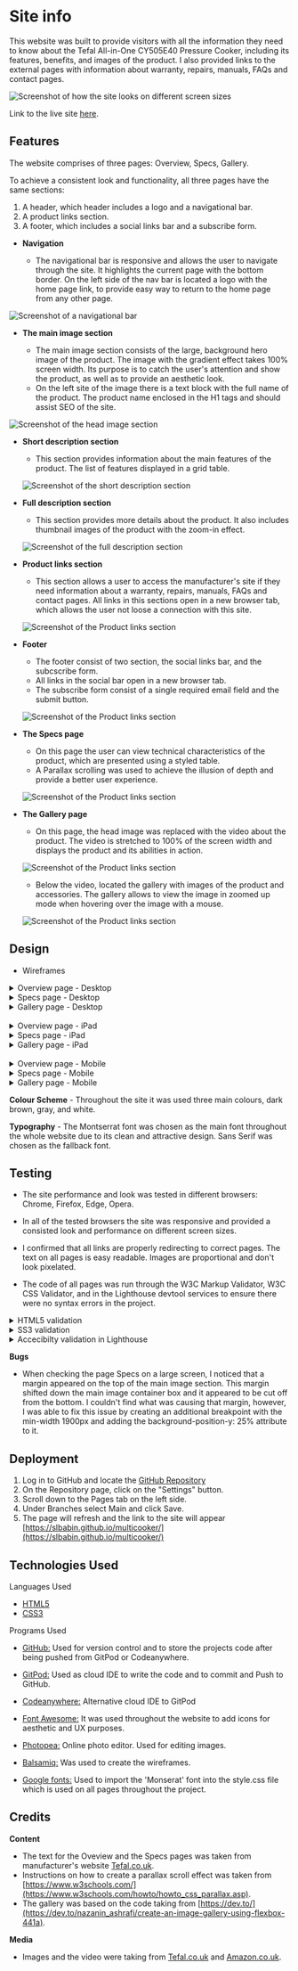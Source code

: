 # Site info

This website was built to provide visitors with all the information they need to know about the Tefal All-in-One CY505E40 Pressure Cooker, including its features, benefits, and images of the product. I also provided links to the external pages with information about warranty, repairs, manuals, FAQs and contact pages.

![Screenshot of how the site looks on different screen sizes](docs/responsive-screens.jpg)

Link to the live site [here](https://slbabin.github.io/multicooker/). 

## Features

The website comprises of three pages: Overview, Specs, Gallery.

To achieve a consistent look and functionality, all three pages have the same sections:
1. A header, which header includes a logo and a navigational bar.
2. A product links section.
3. A footer, which includes a social links bar and a subscribe form.

- __Navigation__

    - The navigational bar is responsive and allows the user to navigate through the site. It highlights the current page with the bottom border. On the left side of the nav bar is located a logo with the home page link, to provide easy way to return to the home page from any other page.

![Screenshot of a navigational bar](docs/navbar.jpg)


- __The main image section__

    - The main image section consists of the large, background hero image of the product. The image with the gradient effect takes 100% screen width. Its purpose is to catch the user's attention and show the product, as well as to provide an aesthetic look.
    - On the left site of the image there is a text block with the full name of the product. The product name enclosed in the H1 tags and should assist SEO of the site.

 ![Screenshot of the head image section](docs/head-image.jpg)



- __Short description section__

     - This section provides information about the main features of the product. The list of features displayed in a grid table.

     ![Screenshot of the short description section](docs/short-description-section.jpg)
  

 - __Full description section__

     - This section provides more details about the product. It also includes thumbnail images of the product with the zoom-in effect.

     ![Screenshot of the full description section](docs/full-description-section.jpg) 

- __Product links section__

     - This section allows a user to access the manufacturer's site if they need information about a warranty, repairs, manuals, FAQs and contact pages. All links in this sections open in a new browser tab, which allows the user not loose a connection with this site.

     ![Screenshot of the Product links section](docs/product-links.jpg)    

- __Footer__

     - The footer consist of two section, the social links bar, and the subcscribe form. 
     - All links in the social bar open in a new browser tab.
     - The subscribe form consist of a single required email field and the submit button.

     ![Screenshot of the Product links section](docs/footer.jpg)        


- __The Specs page__

     - On this page the user can view technical characteristics of the product, which are presented using a styled table. 
     - A Parallax scrolling was used to achieve the illusion of depth and provide a better user experience.

     ![Screenshot of the Product links section](docs/specs.jpg)  

- __The Gallery page__

     - On this page, the head image was replaced with the video about the product. The video is stretched to 100% of the screen width and displays the product and its abilities in action. 

     ![Screenshot of the Product links section](docs/gallery-video.jpg) 

     - Below the video, located the gallery with images of the product and accessories. The gallery allows to view the image in zoomed up mode when hovering over the image with a mouse. 
     
     ![Screenshot of the Product links section](docs/gallery.jpg)  

## Design

- Wireframes
<details>
<summary>Overview page - Desktop</summary>
<img src="docs/desktop-overview.png">
</details>
<details>
<summary>Specs page - Desktop</summary>
<img src="docs/deskop-specs.png">
</details>
<details>
<summary>Gallery page - Desktop</summary>
<img src="docs/deskop-gallery.png">
</details>
<br>
<details>
<summary>Overview page - iPad</summary>
<img src="docs/ipad-overview.png">
</details>
<details>
<summary>Specs page - iPad</summary>
<img src="docs/ipad-specs.png">
</details>
<details>
<summary>Gallery page - iPad</summary>
<img src="docs/ipad-specs.png">
</details>
<br>
<details>
<summary>Overview page - Mobile</summary>
<img src="docs/mobile-overview.png">
</details>
<details>
<summary>Specs page - Mobile</summary>
<img src="docs/mobile-specs.png">
</details>
<details>
<summary>Gallery page - Mobile</summary>
<img src="docs/mobile-gallery.png">
</details>

__Colour Scheme__
    - Throughout the site it was used three main colours, dark brown, gray, and white.

__Typography__
    - The Montserrat font was chosen as the main font throughout the whole website due to its clean and attractive design. Sans Serif  was chosen as the fallback font.

## Testing

- The site performance and look was tested in different browsers: Chrome, Firefox, Edge, Opera. 
- In all of the tested browsers the site was responsive and provided a consisted look and performance on different screen sizes.
- I confirmed that all links are properly redirecting to correct pages. The text on all pages is easy readable.  Images are proportional and don't look pixelated.

- The code of all pages was run through the W3C Markup Validator, W3C CSS Validator, and in the Lighthouse devtool services to ensure there were no syntax errors in the project.

<details>
<summary>HTML5 validation</summary>
<img src="docs/w3c-html-validation.jpg">
</details>
<details>
<summary>SS3 validation</summary>
<img src="docs/w3c-css-validation.png">
</details>
<details>
<summary>Accecibilty validation in Lighthouse</summary>
<img src="docs/lighthouse.png">
</details>

__Bugs__

- When checking the page Specs on a large screen, I  noticed that a margin appeared on the top of the main image section. This margin shifted down the main image container box and it appeared to be cut off from the bottom. I couldn't find what was causing that margin, however, I was able to fix
 this issue by creating an additional breakpoint with the min-width 1900px and adding the background-position-y: 25% attribute to it. 


## Deployment
1. Log in to GitHub and locate the [GitHub Repository](https://github.com/)
2. On the Repository page, click on the "Settings" button.
3. Scroll down to the Pages tab on the left side.
4. Under Branches select Main and click Save.
5. The page will refresh and the link to the site will appear [https://slbabin.github.io/multicooker/](https://slbabin.github.io/multicooker/)


## Technologies Used
Languages Used
- [HTML5](https://en.wikipedia.org/wiki/HTML5)
- [CSS3](https://en.wikipedia.org/wiki/Cascading_Style_Sheets)

 Programs Used
 - [GitHub:](https://github.com/) Used for version control and to store the projects code after being pushed from GitPod or Codeanywhere.

  - [GitPod:](https://gitpod.io/) Used as cloud IDE to write the code and to commit and Push to GitHub.
  - [Codeanywhere:](https://codeanywhere.com/) Alternative cloud IDE to GitPod
  - [Font Awesome:](https://fontawesome.com/) It was used throughout the website to add icons for aesthetic and UX purposes.
  - [Photopea:](https://www.photopea.com/) Online photo editor. Used for editing images.
  - [Balsamiq:](https://balsamiq.com/wireframes/) Was used to create the wireframes.
  - [Google fonts:](https://fonts.google.com/) Used to import the 'Monserat' font into the style.css file which is used on all pages throughout the project.


## Credits
__Content__
 - The text for the Oveview and the Specs pages was taken from manufacturer's website [Tefal.co.uk](https://www.tefal.co.uk/Cooking-appliances/Pressure-Cookers/Pressure-Cookers/Tefal-All-in-One-CY505-Pressure-Cooker-%E2%80%93-6L-Black-%26-Stainless-Steel-/p/7211003272?scc=pressure-cookers-cat).
 - Instructions on how to create a parallax scroll effect was taken from [https://www.w3schools.com/](https://www.w3schools.com/howto/howto_css_parallax.asp).
 - The gallery  was based on the code taking from [https://dev.to/](https://dev.to/nazanin_ashrafi/create-an-image-gallery-using-flexbox-441a).

__Media__
- Images and the video were taking from [Tefal.co.uk](https://www.tefal.co.uk/Cooking-appliances/Pressure-Cookers/Pressure-Cookers/Tefal-All-in-One-CY505-Pressure-Cooker-%E2%80%93-6L-Black-%26-Stainless-Steel-/p/7211003272?scc=pressure-cookers-cat) and [Amazon.co.uk](https://www.amazon.co.uk/Tefal-CY505E40-Electric-Pressure-Stainless/dp/B07C1MPN1S).